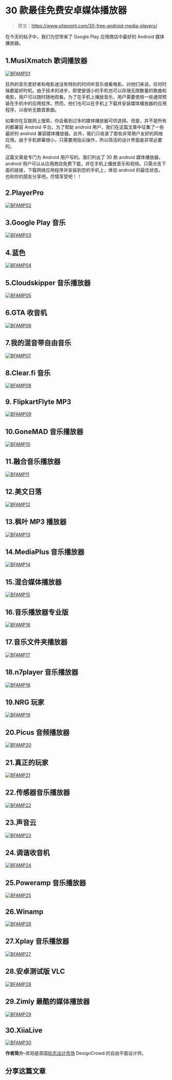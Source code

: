 # 30 款最佳免费安卓媒体播放器

> 原文：<https://www.sitepoint.com/30-free-android-media-players/>

在今天的帖子中，我们为您带来了 Google Play 应用商店中最好的 Android 媒体播放器。

## 1.MusiXmatch 歌词播放器

[![BFAMP01](img/79c58760ee235f0c1004ef3de7c31a44.png)](https://play.google.com/store/apps/details?id=com.musixmatch.android.lyrify&feature=apps_topselling_free)

狂热的音乐爱好者和电影迷没有特别的时间听音乐或看电影。对他们来说，任何时候都是好时机。由于技术的进步，即使是很小的手机也可以存储无限数量的歌曲和电影，用户可以随时随地观看。为了在手机上播放音乐，用户需要使用一些通常预装在手机中的应用程序。然而，他们也可以在手机上下载并安装媒体播放器的应用程序，以收听无数首歌曲。

如果你在互联网上搜索，你会看到过多的媒体播放器可供选择。但是，并不是所有的都兼容 Android 平台。为了帮助 android 用户，我们在这篇文章中征集了一些最好的 android 兼容媒体播放器。此外，我们只收录了那些非常用户友好的网络应用。由于手机屏幕很小，只需要用指尖操作，所以简洁的设计界面是非常必要的。

这篇文章是专门为 Android 用户写的。我们列出了 30 款 android 媒体播放器，android 用户可以从应用商店免费下载，并在手机上播放音乐和视频。只需点击下面的链接，下载网络应用程序并安装到您的手机上，体验 android 的最佳状态。也和你的朋友分享吧。尽情享受吧！！

## 2.PlayerPro

[![BFAMP02](img/e1e64d8ac450d9c872071e93ce40edf5.png)](https://play.google.com/store/apps/details?id=com.tbig.playerpro.widgetpack&feature=apps_topselling_free)

## 3.Google Play 音乐

[![BFAMP03](img/5f97024b65165ab500bcbcfd1d6f84f4.png)](https://play.google.com/store/apps/details?id=com.google.android.music&feature=top-free)

## 4.蓝色

[![BFAMP04](img/f79b0a994e698e7d8620478c1404b4fc.png)](https://play.google.com/store/apps/details?id=com.maven.blueplayer&feature=apps_topselling_free)

## 5.Cloudskipper 音乐播放器

[![BFAMP05](img/8801418b22809317f5f59009d115731b.png)](https://play.google.com/store/apps/details?id=cloudtv.cloudskipper&feature=apps_topselling_free)

## 6.GTA 收音机

[![BFAMP06](img/e85afc91fdcacf53592bbaa1564e961f.png)](https://play.google.com/store/apps/details?id=com.myapps.gtaradio&feature=apps_topselling_free)

## 7.我的混音带自由音乐

[![BFAMP07](img/0751a8fd08fe5f3620430ebad5b20bd3.png)](https://play.google.com/store/apps/details?id=me.musicfl.droid&feature=apps_topselling_free)

## 8.Clear.fi 音乐

[![BFAMP08](img/9a1067cb5a5e83e988e814c05d7aff2a.png)](https://play.google.com/store/apps/details?id=com.acer.c5music&feature=apps_topselling_free)

## 9\. FlipkartFlyte MP3

[![BFAMP09](img/c60924332a84facb76760cda6f1a4a33.png)](https://play.google.com/store/apps/details?id=com.flipkart.flyte&feature=apps_topselling_free)

## 10.GoneMAD 音乐播放器

[![BFAMP10](img/eb1f195ef4f539c1494915f0017e9de3.png)](https://play.google.com/store/apps/details?id=gonemad.gmmp&feature=apps_topselling_free)

## 11.融合音乐播放器

[![BFAMP11](img/9a22d09e83239c553d44637b94554e85.png)](https://play.google.com/store/apps/details?id=com.lava.music&feature=apps_topselling_free)

## 12.美文日落

[![BFAMP12](img/f06dff4320186e29d939a5f3d793cd96.png)](https://play.google.com/store/apps/details?id=com.maven.sunsetplayer&feature=apps_topselling_free)

## 13.枫叶 MP3 播放器

[![BFAMP13](img/dff3eef5f92acaf2be8a6c5404d13fcc.png)](https://play.google.com/store/apps/details?id=com.sqr5.android.audioplayer&feature=apps_topselling_free)

## 14.MediaPlus 音乐播放器

[![BFAMP14](img/9343e26a591984a594d927dc719235b2.png)](https://play.google.com/store/apps/details?id=jp.u1aryz.products.mediaplus&feature=apps_topselling_free)

## 15.混合媒体播放器

[![BFAMP15](img/4681f720069ba7a35770ba04305a03f7.png)](https://play.google.com/store/apps/details?id=com.mixzing.basic&feature=apps_topselling_free)

## 16.音乐播放器专业版

[![BFAMP16](img/368998d7c1c829eea97bbca20ab82cbc.png)](https://play.google.com/store/apps/details?id=yong.app.music.android&feature=apps_topselling_free)

## 17.音乐文件夹播放器

[![BFAMP17](img/6d05ef11515a0d1f9d264e77c63d6cf8.png)](https://play.google.com/store/apps/details?id=de.zorillasoft.musicfolderplayer&feature=apps_topselling_free)

## 18.n7player 音乐播放器

[![BFAMP18](img/93d3d0ce1525aa13b4419d76a6dc372f.png)](https://play.google.com/store/apps/details?id=com.n7mobile.nplayer&feature=apps_topselling_free)

## 19.NRG 玩家

[![BFAMP19](img/2586cd54b87e2ea5bcaf2deb82b82e6c.png)](https://play.google.com/store/apps/details?id=com.mrgreensoft.nrg.player&feature=apps_topselling_free)

## 20.Picus 音频播放器

[![BFAMP20](img/ad21615edd08f581c0e95c440fd60ec2.png)](https://play.google.com/store/apps/details?id=com.picus.ap.lite&feature=apps_topselling_free)

## 21.真正的玩家

[![BFAMP21](img/ed1cf82091d2ab6a5d7eb2f6deb7a80b.png)](https://play.google.com/store/apps/details?id=com.real.RealPlayer&feature=top-free)

## 22.传感器音乐播放器

[![BFAMP22](img/220a4178010921eea84935efebd742ea.png)](https://play.google.com/store/apps/details?id=com.zgui.musicshaker&feature=top-free)

## 23.声音云

[![BFAMP23](img/66fa986e197353156b8a1e16f50988a8.png)](https://play.google.com/store/apps/details?id=com.soundcloud.android&feature=apps_topselling_free)

## 24.调谐收音机

[![BFAMP24](img/9e947eb141d283b8c265bb501eb56119.png)](https://play.google.com/store/apps/details?id=tunein.player&feature=top-free)

## 25.Poweramp 音乐播放器

[![BFAMP25](img/37655fcb8ad14003803d008b49025a5f.png)](https://play.google.com/store/apps/details?id=com.maxmpz.audioplayer&feature=top-free)

## 26.Winamp

[![BFAMP26](img/e5b6a8281060e191d1f519979a7e4b84.png)](https://play.google.com/store/apps/details?id=com.nullsoft.winamp&feature=top-free)

## 27.Xplay 音乐播放器

[![BFAMP27](img/47a368ca86b5f812b403891138da32b9.png)](https://play.google.com/store/apps/details?id=com.kane.xplay.activities&feature=apps_topselling_free)

## 28.安卓测试版 VLC

[![BFAMP28](img/6dcba855e4b526bc7e012fcb00c7f7b1.png)](https://play.google.com/store/apps/details?id=org.videolan.vlc.betav7neon&feature=top-free)

## 29.Zimly 最酷的媒体播放器

[![BFAMP29](img/ee9c99c4324a8091799b161db28ea755.png)](https://play.google.com/store/apps/details?id=com.nomad.zimly&feature=apps_topselling_free)

## 30.XiiaLive

[![BFAMP30](img/33d716f7e6808f8a528e93c1642242c6.png)](https://play.google.com/store/apps/details?id=com.android.DroidLiveLite&feature=apps_topselling_free)

**作者简介**–库珀是英国[标志设计市场](http://www.logo.designcrowd.co.uk/contests) DesignCrowd 的自由平面设计师。

## 分享这篇文章